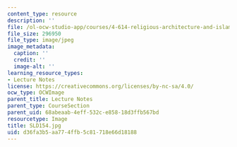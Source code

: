 ```yaml
---
content_type: resource
description: ''
file: /ol-ocw-studio-app/courses/4-614-religious-architecture-and-islamic-cultures-fall-2002/d36fa3b5aa774ffb5c81718e66d18188_SLD154.jpg
file_size: 296950
file_type: image/jpeg
image_metadata:
  caption: ''
  credit: ''
  image-alt: ''
learning_resource_types:
- Lecture Notes
license: https://creativecommons.org/licenses/by-nc-sa/4.0/
ocw_type: OCWImage
parent_title: Lecture Notes
parent_type: CourseSection
parent_uid: 68abeaab-4eff-532c-e858-18d3ffb567bd
resourcetype: Image
title: SLD154.jpg
uid: d36fa3b5-aa77-4ffb-5c81-718e66d18188
---
```

